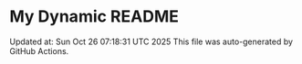 # My Dynamic README
Updated at: Sun Oct 26 07:18:31 UTC 2025
This file was auto-generated by GitHub Actions.
